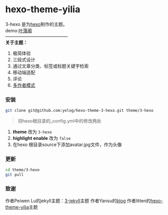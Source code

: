 hexo-theme-yilia
================
3-hexo 是为[hexo](https://github.com/tommy351/hexo)制作的主题。  
demo:[叶落阁](http://yelog.org/)  
——————————————  
**关于主题：**

1. 极简体验
2. 三段式设计
3. 通过文章分类、标签或标题关键字检索
4. 移动端适配
5. 评论
6. <a href="http://yelog.org/2017/02/28/3-hexo%E5%A4%9A%E4%BD%9C%E8%80%85%E6%A8%A1%E5%BC%8F/" target="_blank" >多作者模式</a>

### 安装
```bash
git clone git@github.com:yelog/hexo-theme-3-hexo.git theme/3-hexo
```
>将hexo根目录的_config.yml中的修改两处  
1. **theme** 改为 `3-hexo`   
2. **highlight enable** 改为 `false`
3. 在hexo 根目录source下添加avatar.jpg文件，作为头像

### 更新
```bash
cd theme/3-hexo
git pull
```

### 致谢
 作者Peiwen Lu的jekyll主题：[3-jekyll](https://github.com/P233/3-Jekyll)主题
 作者Yansu的[blog](http://yansu.org/)
 作者litten的[hexo-theme-yilia](https://github.com/litten/hexo-theme-yilia)主题
